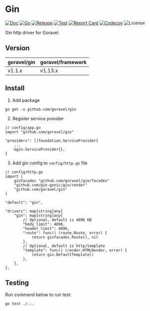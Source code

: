 # Gin

[![Doc](https://pkg.go.dev/badge/github.com/goravel/gin)](https://pkg.go.dev/github.com/goravel/gin)
[![Go](https://img.shields.io/github/go-mod/go-version/goravel/gin)](https://go.dev/)
[![Release](https://img.shields.io/github/release/goravel/gin.svg)](https://github.com/goravel/gin/releases)
[![Test](https://github.com/goravel/gin/actions/workflows/test.yml/badge.svg)](https://github.com/goravel/gin/actions)
[![Report Card](https://goreportcard.com/badge/github.com/goravel/gin)](https://goreportcard.com/report/github.com/goravel/gin)
[![Codecov](https://codecov.io/gh/goravel/gin/branch/master/graph/badge.svg)](https://codecov.io/gh/goravel/gin)
![License](https://img.shields.io/github/license/goravel/gin)

Gin http driver for Goravel.

## Version

| goravel/gin | goravel/framework |
|-------------|-------------------|
| v1.1.x      | v1.13.x           |

## Install

1. Add package

```
go get -u github.com/goravel/gin
```

2. Register service provider

```
// config/app.go
import "github.com/goravel/gin"

"providers": []foundation.ServiceProvider{
    ...
    &gin.ServiceProvider{},
}
```

3. Add gin config to `config/http.go` file

```
// config/http.go
import (
    ginfacades "github.com/goravel/gin/facades"
    "github.com/gin-gonic/gin/render"
    "github.com/goravel/gin"
)

"default": "gin",

"drivers": map[string]any{
    "gin": map[string]any{
        // Optional, default is 4096 KB
        "body_limit": 4096,
        "header_limit": 4096,
        "route": func() (route.Route, error) {
            return ginfacades.Route(), nil
        },
        // Optional, default is http/template
        "template": func() (render.HTMLRender, error) {
            return gin.DefaultTemplate()
        },
    },
},
```

## Testing

Run command below to run test:

```
go test ./...
```
